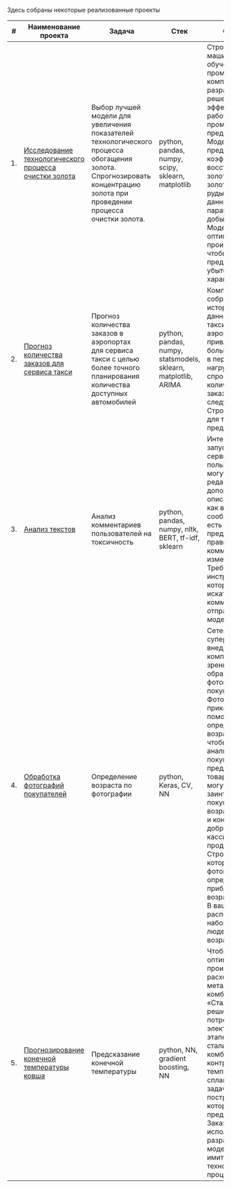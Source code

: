 Здесь собраны некоторые реализованные проекты

| #    | Наименование проекта                | Задача                                                             | Стек                                                         |Описание                               |
| ---- | ------------------------------------------------------------ | ------------------------------------------------------------------------- | ------------------------------------------------------------ |------------------------------------------------------------ |
| 1.   | [Исследование технологического процесса очистки золота](https://github.com/igor-pigis/Yandex_DS/blob/417a1a46df6007c9a9b8a4ee94cefc62d9124a09/Gold.ipynb) | Выбор лучшей модели для увеличения <br/>показателей технологического процесса <br/>обогащения золота. Спрогнозировать концентрацию золота при проведении процесса очистки золота. | python, pandas, numpy, scipy, sklearn, matplotlib | Строитстся модель машинного обучения для промышленной компании, разрабатывающая решения для эффективной работы промышленных предприятий. Модель должна предсказать коэффициент восстановления золота из золотосодержащей руды на основе данных с параметрами добычи и очистки. Модель поможет оптимизировать производство, чтобы не запускать предприятие с убыточными характеристиками.|
| 2.   | [Прогноз количества заказов для сервиса такси](https://github.com/igor-pigis/Yandex_DS/blob/c884e8fdf178356900ec90bf0b3919a75b2eaac4/Taxi.ipynb) | Прогноз количества заказов в аэропортах <br/>для сервиса такси с целью более точного планирования количества доступных <br/>автомобилей | python, pandas, numpy, statsmodels, sklearn, matplotlib, ARIMA | Компания такси собрала исторические данные о заказах такси в аэропортах. Чтобы привлекать больше водителей в период пиковой нагрузки, нужно спрогнозировать количество заказов такси на следующий час. Строится модель для такого предсказания.|
| 3.   | [Анализ текстов](https://github.com/igor-pigis/Yandex_DS/blob/fe9a67c9596b293fa1096e92e0769567e2ff9141/Comments%20BERT.ipynb) | Анализ комментариев пользователей на токсичность  | python, pandas, numpy, nltk, BERT, tf-idf, sklearn | Интернет-магазин запускает новый сервис. Теперь пользователи могут редактировать и дополнять описания товаров, как в вики-сообществах. То есть клиенты предлагают свои правки и комментируют изменения других. Требуется инструмент, который будет искать токсичные комментарии и отправлять их на модерацию.|
| 4.   | [Обработка фотографий покупателей](https://github.com/igor-pigis/Yandex_DS/blob/fe9a67c9596b293fa1096e92e0769567e2ff9141/Photo%20(CV).ipynb) | Определение возраста по фотографии  | python, Keras, CV, NN | Сетевой супермаркет внедряет систему компьютерного зрения для обработки фотографий покупателей. Фотофиксация в прикассовой зоне поможет определять возраст клиентов, чтобы анализировать покупки и предлагать товары, которые могут заинтересовать покупателей этой возрастной группы и контролировать добросовестность кассиров при продаже алкоголя. Строится модель, которая по фотографии определит приблизительный возраст человека. В вашем распоряжении набор фотографий людей с указанием возраста.|
| 5.   | [Прогнозирование конечной температуры ковша](https://github.com/igor-pigis/Yandex_DS/blob/fe9a67c9596b293fa1096e92e0769567e2ff9141/Prom_temp.ipynb) | Предсказание конечной температуры  | python, NN, gradient boosting, NN | Чтобы оптимизировать производственные расходы, металлургический комбинат «Стальная птица» решил уменьшить потребление электроэнергии на этапе обработки стали. Для этого комбинату нужно контролировать температуру сплава. Ваша задача — построить модель, которая будет её предсказывать. Заказчик хочет использовать разработанную модель для имитации технологического процесса. |
